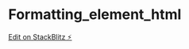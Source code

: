 # Formatting_element_html

[Edit on StackBlitz ⚡️](https://stackblitz.com/edit/web-static-html-vmsdmx)